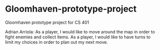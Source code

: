 # Gloomhaven-prototype-project
Gloomhaven prototype project for CS 401

Adrian Arriola: As a player, I would like to move around the map in order to fight enemies and collect items.
                As a player, I would like to have turns to limit my choices in order to plan out my next move.
